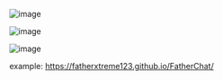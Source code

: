 ![image](https://github.com/fatherxtreme123/FatherChat/assets/143677684/7c824126-5dd1-41a2-8f05-4c94b82d655d)

![image](https://github.com/fatherxtreme123/FatherChat/assets/143677684/9ae9e927-d5ec-4263-a4ba-fbc767d1f490)

![image](https://github.com/fatherxtreme123/FatherChat/assets/143677684/8cdd7b69-77c6-4b51-89e0-c2a0b3b31245)


example: https://fatherxtreme123.github.io/FatherChat/
